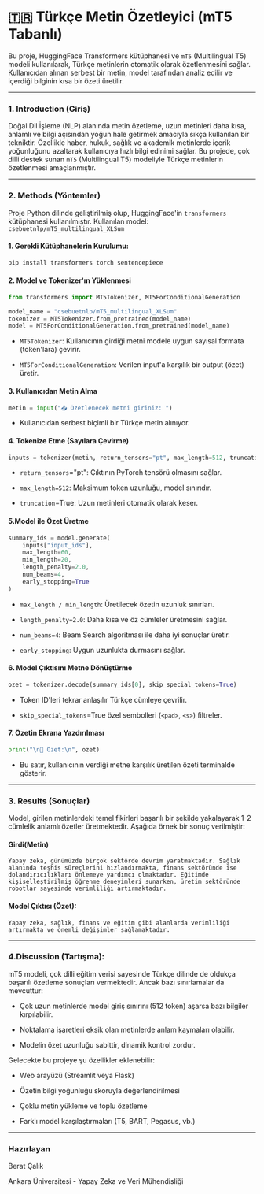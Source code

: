 # 🇹🇷 Türkçe Metin Özetleyici (mT5 Tabanlı)

Bu proje, HuggingFace Transformers kütüphanesi ve `mT5` (Multilingual T5) modeli kullanılarak, Türkçe metinlerin otomatik olarak özetlenmesini sağlar. Kullanıcıdan alınan serbest bir metin, model tarafından analiz edilir ve içerdiği bilginin kısa bir özeti üretilir.

---


### 1. Introduction (Giriş)

Doğal Dil İşleme (NLP) alanında metin özetleme, uzun metinleri daha kısa, anlamlı ve bilgi açısından yoğun hale getirmek amacıyla sıkça kullanılan bir tekniktir. Özellikle haber, hukuk, sağlık ve akademik metinlerde içerik yoğunluğunu azaltarak kullanıcıya hızlı bilgi edinimi sağlar. Bu projede, çok dilli destek sunan `mT5` (Multilingual T5) modeliyle Türkçe metinlerin özetlenmesi amaçlanmıştır.

---

### 2. Methods (Yöntemler)

Proje Python dilinde geliştirilmiş olup, HuggingFace'in `transformers` kütüphanesi kullanılmıştır. Kullanılan model:  
`csebuetnlp/mT5_multilingual_XLSum`

#### 1. Gerekli Kütüphanelerin Kurulumu:
```bash
pip install transformers torch sentencepiece
```
#### 2. Model ve Tokenizer'ın Yüklenmesi

```python
from transformers import MT5Tokenizer, MT5ForConditionalGeneration

model_name = "csebuetnlp/mT5_multilingual_XLSum"
tokenizer = MT5Tokenizer.from_pretrained(model_name)
model = MT5ForConditionalGeneration.from_pretrained(model_name)
```
 - `MT5Tokenizer`: Kullanıcının girdiği metni modele uygun sayısal formata (token'lara) çevirir.

 - `MT5ForConditionalGeneration`: Verilen input'a karşılık bir output (özet) üretir.

#### 3. Kullanıcıdan Metin Alma

```python
metin = input("📥 Özetlenecek metni giriniz: ")
```
 - Kullanıcıdan serbest biçimli bir Türkçe metin alınıyor.

#### 4. Tokenize Etme (Sayılara Çevirme)

```python
inputs = tokenizer(metin, return_tensors="pt", max_length=512, truncation=True)
```
 - `return_tensors`="pt": Çıktının PyTorch tensörü olmasını sağlar.

 - `max_length=512`: Maksimum token uzunluğu, model sınırıdır.

 - `truncation`=True: Uzun metinleri otomatik olarak keser.

#### 5.Model ile Özet Üretme

```python
summary_ids = model.generate(
    inputs["input_ids"],
    max_length=60,
    min_length=20,
    length_penalty=2.0,
    num_beams=4,
    early_stopping=True
)
```
 - `max_length / min_length`: Üretilecek özetin uzunluk sınırları.

 - `length_penalty=2.0`: Daha kısa ve öz cümleler üretmesini sağlar.

 - `num_beams=4`: Beam Search algoritması ile daha iyi sonuçlar üretir.

 - `early_stopping`: Uygun uzunlukta durmasını sağlar.

#### 6. Model Çıktısını Metne Dönüştürme
```python
ozet = tokenizer.decode(summary_ids[0], skip_special_tokens=True)

```

 - Token ID'leri tekrar anlaşılır Türkçe cümleye çevrilir.

 - `skip_special_tokens`=True özel sembolleri (`<pad>`, `<s>`) filtreler.

#### 7. Özetin Ekrana Yazdırılması

```python
print("\n📌 Özet:\n", ozet)
```

 - Bu satır, kullanıcının verdiği metne karşılık üretilen özeti terminalde gösterir.
---

### 3. Results (Sonuçlar)

Model, girilen metinlerdeki temel fikirleri başarılı bir şekilde yakalayarak 1-2 cümlelik anlamlı özetler üretmektedir. Aşağıda örnek bir sonuç verilmiştir:

#### Girdi(Metin)

`Yapay zeka, günümüzde birçok sektörde devrim yaratmaktadır. Sağlık alanında teşhis süreçlerini hızlandırmakta, finans sektöründe ise dolandırıcılıkları önlemeye yardımcı olmaktadır. Eğitimde kişiselleştirilmiş öğrenme deneyimleri sunarken, üretim sektöründe robotlar sayesinde verimliliği artırmaktadır.`

#### Model Çıktısı (Özet):

`Yapay zeka, sağlık, finans ve eğitim gibi alanlarda verimliliği artırmakta ve önemli değişimler sağlamaktadır.`

---

### 4.Discussion (Tartışma):

mT5 modeli, çok dilli eğitim verisi sayesinde Türkçe dilinde de oldukça başarılı özetleme sonuçları vermektedir. Ancak bazı sınırlamalar da mevcuttur:

 - Çok uzun metinlerde model giriş sınırını (512 token) aşarsa bazı bilgiler kırpılabilir.

 - Noktalama işaretleri eksik olan metinlerde anlam kaymaları olabilir.

 - Modelin özet uzunluğu sabittir, dinamik kontrol zordur.


Gelecekte bu projeye şu özellikler eklenebilir:

 - Web arayüzü (Streamlit veya Flask)

 - Özetin bilgi yoğunluğu skoruyla değerlendirilmesi

 - Çoklu metin yükleme ve toplu özetleme

 - Farklı model karşılaştırmaları (T5, BART, Pegasus, vb.)

---

### Hazırlayan
Berat Çalık

Ankara Üniversitesi - Yapay Zeka ve Veri Mühendisliği

